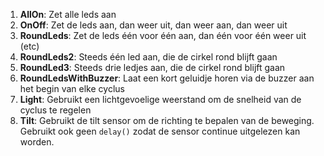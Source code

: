 1. **AllOn**: Zet alle leds aan
2. **OnOff**: Zet de leds aan, dan weer uit, dan weer aan, dan weer uit
3. **RoundLeds**: Zet de leds één voor één aan, dan één voor één weer uit (etc)
4. **RoundLeds2**: Steeds één led aan, die de cirkel rond blijft gaan
5. **RoundLed3**: Steeds drie ledjes aan, die de cirkel rond blijft gaan
6. **RoundLedsWithBuzzer**: Laat een kort geluidje horen via de buzzer aan het begin van elke cyclus
7. **Light**: Gebruikt een lichtgevoelige weerstand om de snelheid van de cyclus te regelen
8. **Tilt**: Gebruikt de tilt sensor om de richting te bepalen van de beweging. Gebruikt ook geen `delay()` zodat de sensor continue uitgelezen kan worden.
